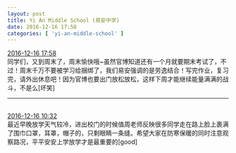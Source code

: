 ```yaml
---
layout: post
title: Yi An Middle School (易安中学)
date: 2016-12-16 17:58
categories: [ 'yi-an-middle-school' ]
---
```


<div class="weibo-info">
  <a href="http://weibo.com/6074218720/EmopC6RO2">2016-12-16 17:58</a>
</div>
同学们，又到周末了，周末愉快哦~虽然官博知道还有一个月就要期末考试了，不过！周末千万不要被学习给捆绑了，我们易安强调的是劳逸结合！写完作业，复习完，请外出休息吧！因为官博也要出门放松放松，这样下周才能继续能量满满的战斗，不是么[坏笑]

<!-- more -->

---

<br />
<div class="weibo-info">
  <a href="http://weibo.com/6074218720/Emluiq6CH">2016-12-16 10:32</a>
</div>
最近早晚放学天气较冷，进出校门的时候值周老师反映很多同学走在路上脸上裹满了围巾口罩，耳罩，帽子的，只剩眼睛一条缝。希望大家在防寒保暖的同时注意观察路况，平平安安上学放学才是最重要的[good]
